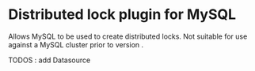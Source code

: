 # Distributed lock plugin for MySQL

Allows MySQL to be used to create distributed locks. Not suitable for use against a MySQL cluster prior to version .

TODOS : add Datasource